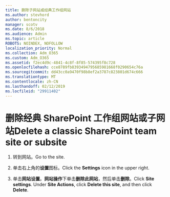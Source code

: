 ```yaml
---
title: 删除子网站或经典工作组网站
ms.author: stevhord
author: bentoncity
manager: scotv
ms.date: 8/6/2018
ms.audience: Admin
ms.topic: article
ROBOTS: NOINDEX, NOFOLLOW
localization_priority: Normal
ms.collection: Adm_O365
ms.custom: Adm_O365
ms.assetid: f2ec4d9c-4841-4c8f-8f85-574395f8c728
ms.openlocfilehash: cce8789fb8393494795685981668f0290654c76a
ms.sourcegitcommit: dd43cc0a9470f98b8ef2a3787c823801d674c666
ms.translationtype: MT
ms.contentlocale: zh-CN
ms.lasthandoff: 02/12/2019
ms.locfileid: "29911402"
---
```

# <a name="delete-a-classic-sharepoint-team-site-or-subsite"></a><span data-ttu-id="e238a-102">删除经典 SharePoint 工作组网站或子网站</span><span class="sxs-lookup"><span data-stu-id="e238a-102">Delete a classic SharePoint team site or subsite</span></span>

1. <span data-ttu-id="e238a-103">转到网站。</span><span class="sxs-lookup"><span data-stu-id="e238a-103">Go to the site.</span></span>
    
2. <span data-ttu-id="e238a-104">单击右上角的**设置**图标。</span><span class="sxs-lookup"><span data-stu-id="e238a-104">Click the **Settings** icon in the upper right.</span></span> 
    
3. <span data-ttu-id="e238a-p101">单击**网站设置**。**网站操作**下单击**删除此网站**，然后单击**删除**。</span><span class="sxs-lookup"><span data-stu-id="e238a-p101">Click **Site settings**. Under **Site Actions**, click **Delete this site**, and then click **Delete**.</span></span>
    

